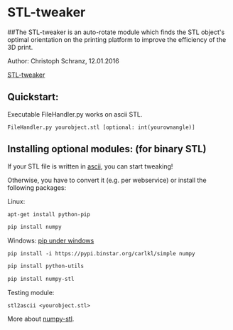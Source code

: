 # STL-tweaker
##The STL-tweaker is an auto-rotate module which finds the STL object's optimal orientation on the printing platform to improve the efficiency of the 3D print.

Author: Christoph Schranz, 12.01.2016 

[STL-tweaker](http://www.salzburgresearch.at/blog/3d-print-positioning/)

## Quickstart:  

Executable FileHandler.py works on ascii STL.

`FileHandler.py yourobject.stl [optional: int(yourownangle)]`

## Installing optional modules:  (for binary STL)
If your STL file is written in [ascii](https://de.wikipedia.org/wiki/STL-Schnittstelle#ASCII-Format), you can start tweaking!

Otherwise, you have to convert it (e.g. per webservice) or install the following packages:

Linux: 	
```bash
apt-get install python-pip

pip install numpy
```

Windows: [pip under windows](https://pip.pypa.io/en/latest/installing/)

`pip install -i https://pypi.binstar.org/carlkl/simple numpy` 


```bash
pip install python-utils 

pip install numpy-stl 
```

Testing module:

`stl2ascii <yourobject.stl> ` 

More about [numpy-stl](https://github.com/WoLpH/numpy-stl).

